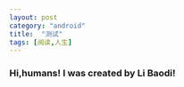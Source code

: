 ```yaml
---
layout: post
category: "android"
title:  "测试"
tags: [阅读,人生]
---
```

### Hi,humans! I was created by Li Baodi!


